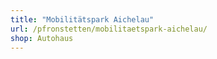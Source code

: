 ```yaml
---
title: "Mobilitätspark Aichelau"
url: /pfronstetten/mobilitaetspark-aichelau/
shop: Autohaus
---
```

